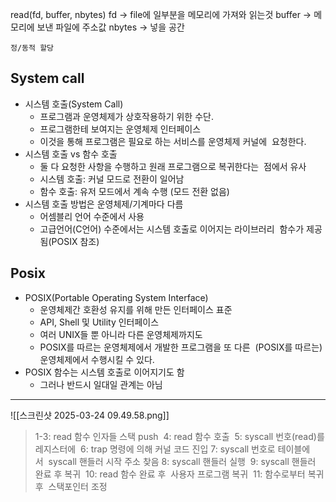  read(fd, buffer, nbytes)
fd -> file에 일부분을 메모리에 가져와 읽는것
buffer -> 메모리에 보낸 파일에 주소값
nbytes -> 넣을 공간

	정/동적 할당

## System call
- 시스템 호출(System Call) 
  -  프로그램과 운영체제가 상호작용하기 위한 수단.
  -  프로그램한테 보여지는 운영체제 인터페이스 
  -  이것을 통해 프로그램은 필요로 하는 서비스를 운영체제 커널에  요청한다.
- 시스템 호출 vs 함수 호출 
  - 둘 다 요청한 사항을 수행하고 원래 프로그램으로 복귀한다는  점에서 유사  
  -  시스템 호출: 커널 모드로 전환이 일어남 
  -  함수 호출: 유저 모드에서 계속 수행 (모드 전환 없음)  
- 시스템 호출 방법은 운영체제/기계마다 다름  
  - 어셈블리 언어 수준에서 사용  
  - 고급언어(C언어) 수준에서는 시스템 호출로 이어지는 라이브러리  함수가 제공됨(POSIX 참조)

## Posix
- POSIX(Portable Operating System Interface) 
  -  운영체제간 호환성 유지를 위해 만든 인터페이스 표준
  -  API, Shell 및 Utility 인터페이스
  -  여러 UNIX들 뿐 아니라 다른 운영체제까지도
  -  POSIX를 따르는 운영체제에서 개발한 프로그램을 또 다른  (POSIX를 따르는) 운영체제에서 수행시킬 수 있다. 
- POSIX 함수는 시스템 호출로 이어지기도 함  
  - 그러나 반드시 일대일 관계는 아님



---

![[스크린샷 2025-03-24 09.49.58.png]]

>	1-3: read 함수 인자들 스택 push 
>	4: read 함수 호출 
>	5: syscall 번호(read)를 레지스터에 
>	6: trap 명령에 의해 커널 코드 진입
>	7: syscall 번호로 테이블에서  syscall 핸들러 시작 주소 찾음
>	8: syscall 핸들러 실행 
>	9: syscall 핸들러 완료 후 복귀 
>	10: read 함수 완료 후  사용자 프로그램 복귀  11: 함수로부터 복귀 후  스택포인터 조정